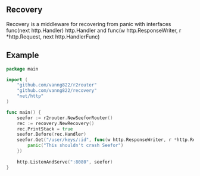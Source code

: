 ## Recovery

Recovery is a middleware for recovering from panic with interfaces func(next http.Handler) http.Handler and func(w http.ResponseWriter, r *http.Request, next http.HandlerFunc)

## Example

```go	
package main

import (
    "github.com/vanng822/r2router"
    "github.com/vanng822/recovery"
    "net/http"
)

func main() {
    seefor := r2router.NewSeeforRouter()
    rec := recovery.NewRecovery()
    rec.PrintStack = true
    seefor.Before(rec.Handler)
	seefor.Get("/user/keys/:id", func(w http.ResponseWriter, r *http.Request, _ r2router.Params) {
		panic("This shouldn't crash Seefor")
	})
	
    http.ListenAndServe(":8080", seefor)
}
```	

